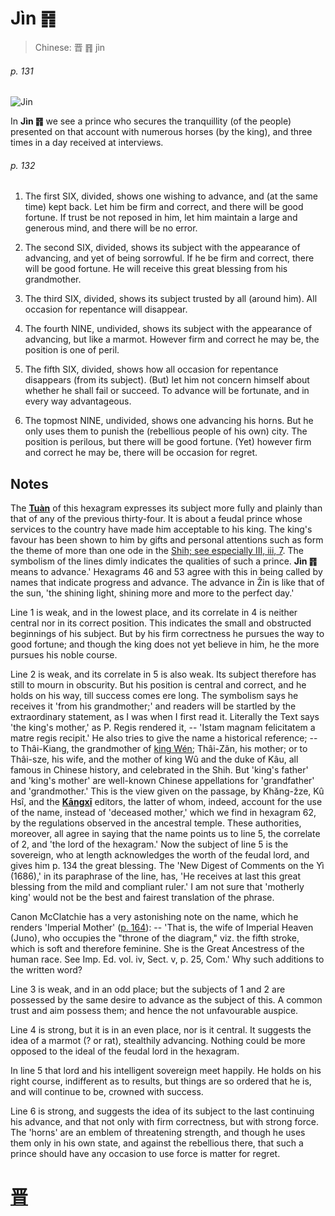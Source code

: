 # Jìn ䷢

> Chinese: 晋 ䷢ jìn

###### p. 131

![Jin](https://88o.io/wp-content/uploads/2018/09/35-e6998bjin.jpg)

In **Jìn ䷢** we see a prince who secures the tranquillity (of the people) presented on that account with numerous horses (by the king), and three times in a day received at interviews.

###### p. 132

1. The first SIX, divided, shows one wishing to advance, and (at the same time) kept back. Let him be firm and correct, and there will be good fortune. If trust be not reposed in him, let him maintain a large and generous mind, and there will be no error.

2. The second SIX, divided, shows its subject with the appearance of advancing, and yet of being sorrowful. If he be firm and correct, there will be good fortune. He will receive this great blessing from his grandmother.

3. The third SIX, divided, shows its subject trusted by all (around him). All occasion for repentance will disappear.

4. The fourth NINE, undivided, shows its subject with the appearance of advancing, but like a marmot. However firm and correct he may be, the position is one of peril.

5. The fifth SIX, divided, shows how all occasion for repentance disappears (from its subject). (But) let him not concern himself about whether he shall fail or succeed. To advance will be fortunate, and in every way advantageous.

6. The topmost NINE, undivided, shows one advancing his horns. But he only uses them to punish the (rebellious people of his own) city.
The position is perilous, but there will be good fortune. (Yet) however firm and correct he may be, there will be occasion for regret.

## Notes

The [**Tuàn**](https://en.wikipedia.org/wiki/Ten_Wings) of this hexagram expresses its subject more fully and plainly than that of any of the previous thirty-four. It is about a feudal prince whose services to the country have made him acceptable to his king. The king's favour has been shown to him by gifts and personal attentions such as form the theme of more than one ode in the [Shih; see especially III, iii, 7](https://www.sacred-texts.com/cfu/sbe03/sbe03102.htm). The symbolism of the lines dimly indicates the qualities of such a prince. **Jìn ䷢** means to advance.' Hexagrams 46 and 53 agree with this in being called by names that indicate progress and advance. The advance in Žin is like that of the sun, 'the shining light, shining more and more to the perfect day.'

Line 1 is weak, and in the lowest place, and its correlate in 4 is neither central nor in its correct position. This indicates the small and obstructed beginnings of his subject. But by his firm correctness he pursues the way to good fortune; and though the king does not yet believe in him, he the more pursues his noble course.

Line 2 is weak, and its correlate in 5 is also weak. Its subject therefore has still to mourn in obscurity. But his position is central and correct, and he holds on his way, till success comes ere long. The symbolism says he receives it 'from his grandmother;' and readers will be startled by the extraordinary statement, as I was when I first read it. Literally the Text says 'the king's mother,' as P. Regis rendered it, -- 'Istam magnam felicitatem a matre regis recipit.' He also tries to give the name a historical reference; -- to Thâi-Kiang, the grandmother of [king Wén](https://en.wikipedia.org/wiki/King_Wen_of_Zhou); Thâi-Zăn, his mother; or to Thâi-sze, his wife, and the mother of king Wû and the duke of Kâu, all famous in Chinese history, and celebrated in the Shih. But 'king's father' and 'king's mother' are well-known Chinese appellations for 'grandfather' and 'grandmother.' This is the view given on the passage, by Khăng-žze, Kû Hsî, and the [**Kāngxī**](https://en.wikipedia.org/wiki/Kangxi_Dictionary) editors, the latter of whom, indeed, account for the use of the name, instead of 'deceased mother,' which we find in hexagram 62, by the regulations observed in the ancestral temple. These authorities, moreover, all agree in saying that the name points us to line 5, the correlate of 2, and 'the lord of the hexagram.' Now the subject of line 5 is the sovereign, who at length acknowledges the worth of the feudal lord, and gives him p. 134 the great blessing. The 'New Digest of Comments on the Yì (1686),' in its paraphrase of the line, has, 'He receives at last this great blessing from the mild and compliant ruler.' I am not sure that 'motherly king' would not be the best and fairest translation of the phrase.

Canon McClatchie has a very astonishing note on the name, which he renders 'Imperial Mother' ([p. 164](e4ba95jing.md#p-164)): -- 'That is, the wife of Imperial Heaven (Juno), who occupies the "throne of the diagram," viz. the fifth stroke, which is soft and therefore feminine. She is the Great Ancestress of the human race. See Imp. Ed. vol. iv, Sect. v, p. 25, Com.' Why such additions to the written word?

Line 3 is weak, and in an odd place; but the subjects of 1 and 2 are possessed by the same desire to advance as the subject of this. A common trust and aim possess them; and hence the not unfavourable auspice.

Line 4 is strong, but it is in an even place, nor is it central. It suggests the idea of a marmot (? or rat), stealthily advancing. Nothing could be more opposed to the ideal of the feudal lord in the hexagram.

In line 5 that lord and his intelligent sovereign meet happily. He holds on his right course, indifferent as to results, but things are so ordered that he is, and will continue to be, crowned with success.

Line 6 is strong, and suggests the idea of its subject to the last continuing his advance, and that not only with firm correctness, but with strong force. The 'horns' are an emblem of threatening strength, and though he uses them only in his own state, and against the rebellious there, that such a prince should have any occasion to use force is matter for regret.

# [晋](./e6998bjin_cn.md)
